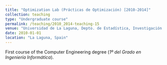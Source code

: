 ```yaml
---
title: "Optimization Lab (Prácticas de Optimización) [2010-2014]"
collection: teaching
type: "Undergraduate course"
permalink: /teaching/2010_2014-teaching-15
venue: "Universidad de La Laguna, Depto. de Estadística, Investigación Operativa y Computación"
date: 2010-01-01
location: "La Laguna, Spain"
---
```

First course of the Computer Engineering degree (_1º del Grado en Ingeniería Informática_).
